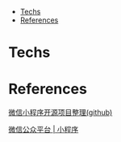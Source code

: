 <!-- MarkdownTOC -->

- [Techs](#techs)
- [References](#references)

<!-- /MarkdownTOC -->


# Techs



# References
[微信小程序开源项目整理(github)](https://blog.csdn.net/qq_15809599/article/details/72903294)<br/>

[微信公众平台 | 小程序](https://developers.weixin.qq.com/miniprogram/dev/quickstart/basic/framework.html#小程序的启动)<br/>

[]()<br/>

[]()<br/>

[]()<br/>
